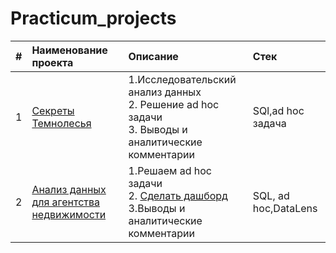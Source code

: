 # Practicum_projects

|#|Наименование проекта|Описание|Стек|
|:-|:-|:-|:-|
|1|[Секреты Темнолесья](https://github.com/Aleksey345/Practicum_projects/tree/main/%D0%A1%D0%B5%D0%BA%D1%80%D0%B5%D1%82%D1%8B%20%D0%A2%D0%B5%D0%BC%D0%BD%D0%BE%D0%BB%D0%B5%D1%81%D1%8C%D1%8F)|1.Исследовательский анализ данных<br> 2. Решение ad hoc задачи<br> 3. Выводы и аналитические комментарии|SQl,ad hoc задача
|2|[Анализ данных для агентства недвижимости](https://github.com/Aleksey345/Practicum_projects/tree/main/%D0%90%D0%BD%D0%B0%D0%BB%D0%B8%D0%B7%20%D0%B4%D0%BB%D1%8F%20%D0%B0%D0%B3%D0%B5%D0%BD%D1%82%D1%81%D1%82%D0%B2%D0%B0%20%D0%BD%D0%B5%D0%B4%D0%B2%D0%B8%D0%B6%D0%B8%D0%BC%D0%BE%D1%81%D1%82%D0%B8)|1.Решаем ad hoc задачи<br> 2. [Сделать дашборд](https://datalens.yandex.cloud/1ib5m6ju46l4o)<br> 3.Выводы и аналитические комментарии|SQL, ad hoc,DataLens|


